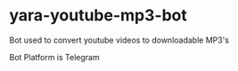 # yara-youtube-mp3-bot

Bot used to convert youtube videos to downloadable MP3's

Bot Platform is Telegram
